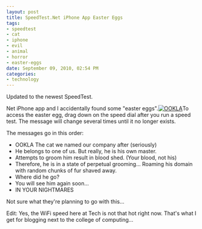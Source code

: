 ```yaml
--- 
layout: post
title: SpeedTest.Net iPhone App Easter Eggs
tags: 
- speedtest
- cat
- iphone
- evil
- animal
- horror
- easter-eggs
date: September 09, 2010, 02:54 PM
categories: 
- technology
---
```

Updated to the newest SpeedTest.

Net iPhone app and I accidentally found some "easter eggs".[![](http://www.tanner-smith.com/wp-content/uploads/2010/09/Mobile-Photo-Sep-14-2010-2-48-25-PM-200x300.jpg "OOKLA")](http://www.tanner-smith.com/wp-content/uploads/2010/09/Mobile-Photo-Sep-14-2010-2-48-25-PM.jpg)To access the easter egg, drag down on the speed dial after you run a speed test. The message will change several times until it no longer exists.

The messages go in this order:
- OOKLA The cat we named our company after (seriously)
- He belongs to one of us. But really, he is his own master.
- Attempts to groom him result in blood shed. (Your blood, not his)
- Therefore, he is in a state of perpetual grooming... Roaming his domain with random chunks of fur shaved away.
- Where did he go?
- You will see him again soon...
- IN YOUR NIGHTMARES

Not sure what they're planning to go with this...

Edit: Yes, the WiFi speed here at Tech is not that hot right now. That's what I get for blogging next to the college of computing...
